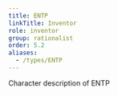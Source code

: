 ```yaml
---
title: ENTP
linkTitle: Inventor
role: inventor
group: rationalist
order: 5.2
aliases:
  - /types/ENTP
---
```

Character description of ENTP
